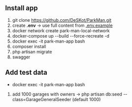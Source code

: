 
## Install app

1. git clone https://github.com/DeSKot/ParkMan.git 
2. create **.env** -> use full content from [.env.example](.env.example)
3. docker network create park-man-local-network
4. docker-compose up --build --force-recreate -d
5. docker exec -it park-man-app bash
6. composer install
7. php artisan migrate
8. swagger 


## Add test data

 - docker exec -it park-man-app bash
1. add 1000 garages with owners -> php artisan db:seed --class=GarageGeneralSeeder (default 1000)
